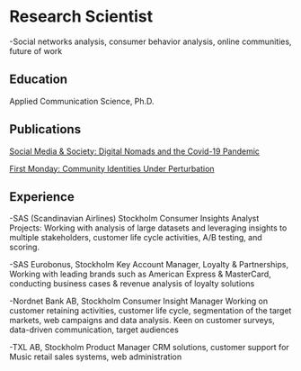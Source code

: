 # Research Scientist
-Social networks analysis, consumer behavior analysis, online communities, future of work

## Education
Applied Communication Science, Ph.D. 

## Publications
[Social Media & Society: Digital Nomads and the Covid-19 Pandemic](https://journals.sagepub.com/doi/full/10.1177/20563051221084958)

[First Monday: Community Identities Under Perturbation](https://firstmonday.org/ojs/index.php/fm/article/view/12725/10744)

## Experience
-SAS (Scandinavian Airlines) Stockholm
Consumer Insights Analyst
Projects: Working with analysis of large datasets and leveraging insights to multiple stakeholders, customer life cycle activities, A/B testing, and scoring.
        
-SAS Eurobonus, Stockholm
Key Account Manager, Loyalty & Partnerships,
Working with leading brands such as American Express & MasterCard, conducting business cases & revenue analysis of loyalty solutions
        
-Nordnet Bank AB, Stockholm
Consumer Insight Manager
Working on customer retaining activities, customer life cycle, segmentation of the target markets, web campaigns and data analysis. 
Keen on customer surveys, data-driven communication, target audiences

-TXL AB, Stockholm
Product Manager
CRM solutions, customer support for Music retail sales systems, web administration
